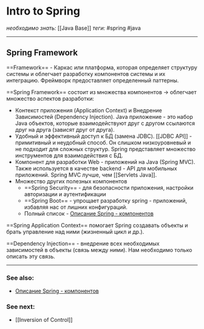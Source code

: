 # Intro to Spring

*необходимо знать:* [[Java Base]]
*теги:* #spring #java 

---
## Spring Framework

==Framework== - Каркас или платформа, которая определяет структуру системы и облегчает разработку компонентов системы и их интеграцию. Фреймворк предоставляет определенный паттерны.

==Spring Framework== состоит из множества компонентов -> облегчает множество аспектов разработки:
- Контекст приложения (Application Context) и Внедрение Зависимостей (Dependency Injection). Java приложение - это набор Java объектов, которые взаимодействуют друг с другом ссылаются друг на друга (зависят друг от друга).
- Удобный и эффективный доступ к БД (замена JDBC). [[JDBC API]] - примитивный и неудобный способ. Он слишком низкоуровневый и не подходит для сложных структур. Spring представляет множество инструментов для взаимодействия с БД.
- Компонент для разработки Web - приложений на Java (Spring MVC). Также используется в качестве backend - API для мобильных приложений. Spring MVC лучше, чем [[Servlets Java]].
- Множество других полезных компонентов
	- ==Spring Security== - для безопасности приложения, настройки авторизации и аутентификации
	- ==Spring Boot== - упрощает разработку spring - приложений, избавляя нас от лишних конфигураций.
	- Полный список - [Описание Spring - компонентов](https://spring.io/projects)

==Spring Application Context== помогает Spring создавать объекты и брать управление над ними (жизненный цикл и др.).

==Dependency Injection== - внедрение всех необходимых зависимостей в объекты (связь между ними). Нам необходимо только описать эту связь.

---
### See also:
- [Описание Spring - компонентов](https://spring.io/projects)

### See next:
- [[Inversion of Control]]

